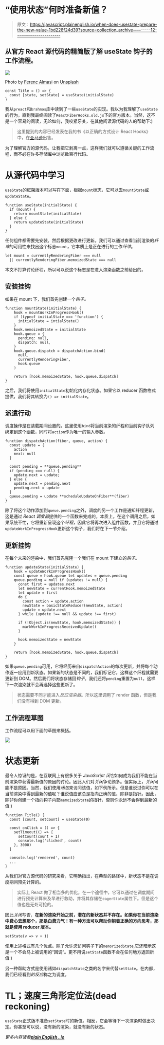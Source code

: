 # “使用状态”何时准备新值？

> 原文：<https://javascript.plainenglish.io/when-does-usestate-prepare-the-new-value-1bd228f24d39?source=collection_archive---------12----------------------->

## 从官方 React 源代码的精简版了解 useState 钩子的工作流程。

![](img/aa8706bc581f2227a1b91b07e83a2759.png)

Photo by [Ferenc Almasi](https://unsplash.com/@flowforfrank?utm_source=medium&utm_medium=referral) on [Unsplash](https://unsplash.com?utm_source=medium&utm_medium=referral)

```
const Title = () => {
  const [state, setState] = useState(initialState)
}
```

我从`preact`和`brahmos`库中读到了一些`useState`的实现。我以为我理解了`useState`的行为，直到我最终阅读了`ReactFiberHooks.old.js`下的官方版本。当然，这不是一个容易的阅读，无论如何，我咬紧牙关，在其他阅读源代码的人的帮助下:)

> 这里提到的内容已经发表在我的书《以正确的方式设计 React Hooks》中，在[亚马逊](https://www.amazon.com/Designing-React-Hooks-Right-Way-dp-1803235950/dp/1803235950/ref=mt_other?_encoding=UTF8&me=&qid=1640158953)出售。

为了理解官方的源代码，让我把它剥离一点，这样我们就可以遵循关键的工作流程，而不必在许多存储库中浏览数百行代码。

# 从源代码中学习

`useState`的框架版本可以写在下面，根据`mount`标志，它可以去`mountState`或`updateState`。

```
function useState(initialState) {
  if (mount) {
    return mountState(initialState)
  } else {
    return updateState(initialState)
  }
}
```

任何组件都需要先安装，然后根据更改进行更新。我们可以通过查看当前渲染的*纤维*的可用性来找出这个标志`mount`，它本质上是正在进行的工作*纤维*。

```
let mount = currentlyRenderingFiber === null 
  || currentlyRenderingFiber.memoizedState === null
```

本文不打算讨论纤程，所以可以说这个标志是在进入渲染函数之前给出的。

## 安装挂钩

如果在 mount 下，我们首先创建一个*钩子。*

```
function mountState(initialState) { 
    hook = mountWorkInProgressHook()
    if (typeof initialState === 'function') {
      initialState = intialState()
    }
    hook.memoizedState = initialState
    hook.queue = {
      pending: null,
      dispatch: null,
    }
    hook.queue.dispatch = dispatchAction.bind(
      null,
      currentlyRenderingFiber,
      hook.queue
    )

    return [hook.memoizedState, hook.queue.dispatch]  
}
```

之后，我们将使用`initialState`初始化内存化状态。如果它以 reducer 函数格式提供，我们将其转换为`() => initialState`。

## 派遣行动

调度操作是在装载期间设置的。这里使用`bind`将当前渲染的纤程和当前钩子队列绑定到这个函数，同时将`action`作为唯一的输入参数。

```
function dispatchAction(fiber, queue, action) {
  const update = {
    action
    next: null
  }

  const pending = **queue.pending**
  if (pending === null) {
    update.next = update;
  } else {
    update.next = pending.next
    pending.next = update
  }
  queue.pending = update **scheduleUpdateOnFiber**(fiber)
}
```

除了将这个动作添加到`queue.pending`之外，调度的另一个工作是通知纤程更新，这是通过 *React 调度器*提供的一个函数来完成的。本质上，在这个调用之后，如果系统不忙，它将重新呈现这个*纤程*，因此它将再次进入组件函数，并且它将通过`updateWorkInProgressHook`更新这个钩子，我们将在下一节介绍。

## 更新挂钩

在每个未来的渲染中，我们首先克隆一个我们在 mount 下建立的*钩子*。

```
function updateState(initialState) {
    hook = updateWorkInProgressHook()
    const queue = hook.queue let updates = queue.pending
    queue.pending = null if (updates != null) {
      const first = updates.next
      let newState = currentHook.memoizedState
      let update = first
      do {
        const action = update.action
        newState = basicStateReducer(newState, action)
        update = update.next
      } while (update !== null && update !== first)

      if (!Object.is(newState, hook.memoizedState)) {
        markWorkInProgressReceivedUpdate()
      }

      hook.memoizedState = newState
    }

    return [hook.memoizedState, hook.queue.dispatch]  
}
```

如果`queue.pending`可用，它将经历来自`dispatchAction`的每次更新，并将每个动作逐一应用到新状态。如果新的状态是不同的，我们标记它，这样这个纤程就需要更新到 DOM。然后我们将状态存储回*钩子*。我们还将`pending`重置为`null`，这样下一次渲染就不会再选择这些更新了。

> 状态需要不同才能进入*反应渲染器*。所以这里调用了 render 函数，但是我们没有得到 DOM 更新。

## 工作流程草图

工作流程可以用下面的草图来概括。

![](img/d7a854447a69424bf270ddb15010a820.png)

# 状态更新

最令人惊讶的是，在互联网上有很多关于 *JavaScript 闭包*如何成为我们不能在当前渲染中获得最新值的原因的讨论。因此人们对*关闭*争论颇多。但实际上，*关闭*可能不是原因。当然，我们使用*闭包*来访问该值，如下例所示。但是谁说过你可以在当前渲染中得到最新的值呢？谁说值应该总是指向正确的值，除非是指针。因此，除非你创建一个指向钩子内部`memoizedState`的指针，否则你永远不会得到最新的值:)

```
function Title() {
  const [count, setCount] = useState(0)

  const onClick = () => {
    setTimeout(() => {
      setCount(count + 1)
      console.log('clicked', count)
    }, 3000)
  }

  console.log('rendered', count) 
  ...
}
```

从我们对官方源代码的研究来看，它明确指出，在典型的路径中，新状态不是在调度期间预先计算的。

> 实际上 React 做了相当多的优化，在一个途径中，它可以通过在调度期间进行预先计算来及早进行救助，并将其存储在`eagerState`属性下。但是这个值也是无处可抢的。

因此*关闭*与否，**在新的渲染开始之前，潜在的新状态并不存在。如果你在当前渲染中费心去想那个，那是白费力气！有一种方法可以帮助你朝着正确的方向思考，那就是使用 reducer 版本。**

```
setState(v => v + 1)
```

使用上述格式有几个优点。除了允许您访问钩子下的`memorizedState`,它还暗示这是一个不会马上被调用的“回调”。更不用说`setState`函数不会在任何地方返回新值:)

另一种帮助方式是使用诸如`dispatchState`之类的名字来代替`setState`。在内部，我们已经看到*的反应*称之为调度。

# TL；速度三角形定位法(dead reckoning)

`useState`正式版不准备`setState`时的新值。相反，它会等待下一次渲染时做出决定。你甚至可以说，没有新的渲染，就没有新的状态。

*更多内容请看*[***plain English . io***](http://plainenglish.io/)
